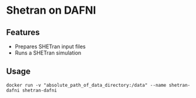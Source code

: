 # Shetran on DAFNI

## Features
- Prepares SHETran input files
- Runs a SHETran simulation

## Usage 
`docker run -v "absolute_path_of_data_directory:/data" --name shetran-dafni shetran-dafni  `  
